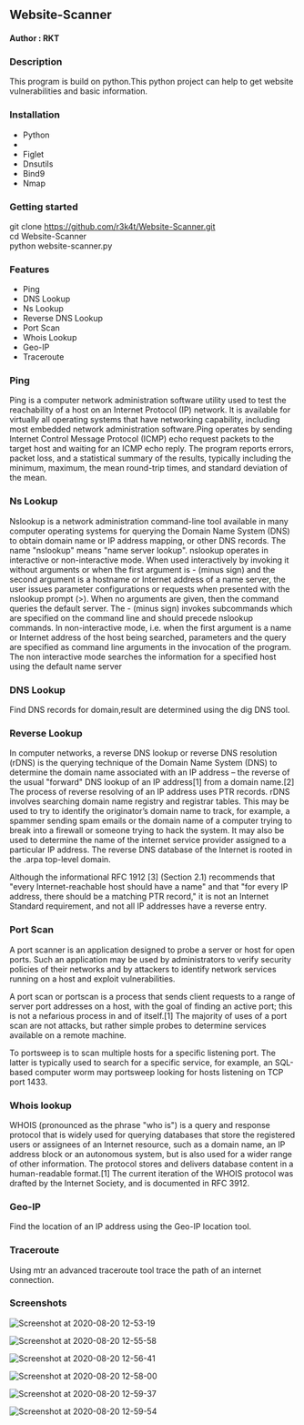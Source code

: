 <h2>Website-Scanner</h2>


<h4>Author : RKT </h4>


### Description ###


This  program is build on python.This python project can help to get website vulnerabilities and basic information.


### Installation ###

<ul>
<li>Python<li>
<li>Figlet</li>
<li>Dnsutils</li>
<li>Bind9</li>
<li>Nmap</li>
</ul>

### Getting started ###

git clone https://github.com/r3k4t/Website-Scanner.git
<br>
cd Website-Scanner
<br>
python website-scanner.py
<br>

### Features ###

<ul>
<li>Ping</li>
<li>DNS Lookup</li>
<li>Ns Lookup </li>
<li>Reverse DNS Lookup</li>
<li>Port Scan</li>
<li>Whois Lookup</li>
<li>Geo-IP</li>
<li>Traceroute</li>
</ul>

### Ping ###

Ping is a computer network administration software utility used to test the
reachability of a host on an Internet Protocol (IP) network. It is available for virtually all operating systems that have networking capability, including most embedded network administration software.Ping operates by sending Internet Control Message Protocol (ICMP) echo request packets to the target host and waiting for an ICMP echo reply. The program reports errors, packet loss, and a statistical summary of the results, typically including the minimum, maximum, the mean round-trip times, and standard deviation of the mean. 


### Ns Lookup ###

Nslookup is a network administration command-line tool available in many computer operating systems for querying the Domain Name System (DNS) to obtain domain name or IP address mapping, or other DNS records. The name "nslookup" means "name server lookup". nslookup operates in interactive or non-interactive mode. When used interactively by invoking it without arguments or when the first argument is - (minus sign) and the second argument is a hostname or Internet address of a name server, the user issues parameter configurations or requests when presented with the nslookup prompt (>). When no arguments are given, then the command queries the default server. The - (minus sign) invokes subcommands which are specified on the command line and should precede nslookup commands. In non-interactive mode, i.e. when the first argument is a name or Internet address of the host being searched, parameters and the query are specified as command line arguments in the invocation of the program. The non interactive mode searches the information for a specified host using the default name server

### DNS Lookup ###

Find DNS records for domain,result are determined using the dig DNS tool.

### Reverse Lookup ###

In computer networks, a reverse DNS lookup or reverse DNS resolution (rDNS) is the querying technique of the Domain Name System (DNS) to determine the domain name associated with an IP address – the reverse of the usual "forward" DNS lookup of an IP address[1] from a domain name.[2] The process of reverse resolving of an IP address uses PTR records. rDNS involves searching domain name registry and registrar tables. This may be used to try to identify the originator’s domain name to track, for example, a spammer sending spam emails or the domain name of a computer trying to break into a firewall or someone trying to hack the system. It may also be used to determine the name of the internet service provider assigned to a particular IP address. The reverse DNS database of the Internet is rooted in the .arpa top-level domain.

Although the informational RFC 1912 [3] (Section 2.1) recommends that "every Internet-reachable host should have a name" and that "for every IP address, there should be a matching PTR record," it is not an Internet Standard requirement, and not all IP addresses have a reverse entry. 


### Port Scan ###

A port scanner is an application designed to probe a server or host for open ports. Such an application may be used by administrators to verify security policies of their networks and by attackers to identify network services running on a host and exploit vulnerabilities.

A port scan or portscan is a process that sends client requests to a range of server port addresses on a host, with the goal of finding an active port; this is not a nefarious process in and of itself.[1] The majority of uses of a port scan are not attacks, but rather simple probes to determine services available on a remote machine.

To portsweep is to scan multiple hosts for a specific listening port. The latter is typically used to search for a specific service, for example, an SQL-based computer worm may portsweep looking for hosts listening on TCP port 1433.

### Whois lookup ###

WHOIS (pronounced as the phrase "who is") is a query and response protocol that is widely used for querying databases that store the registered users or assignees of an Internet resource, such as a domain name, an IP address block or an autonomous system, but is also used for a wider range of other information. The protocol stores and delivers database content in a human-readable format.[1] The current iteration of the WHOIS protocol was drafted by the Internet Society, and is documented in RFC 3912.

### Geo-IP ###

Find the location of  an IP address using the Geo-IP location tool.

### Traceroute ###

Using  mtr an advanced traceroute tool trace the path of an internet connection.

### Screenshots ###

![Screenshot at 2020-08-20 12-53-19](https://user-images.githubusercontent.com/69615463/90730332-8f6e9a80-e2e5-11ea-9c01-7c468689eac8.png)
<br>

![Screenshot at 2020-08-20 12-55-58](https://user-images.githubusercontent.com/69615463/90730462-ce045500-e2e5-11ea-8804-2a1749fd5551.png)
<br>

![Screenshot at 2020-08-20 12-56-41](https://user-images.githubusercontent.com/69615463/90730584-fd1ac680-e2e5-11ea-9bfc-123ebede0350.png)
<br>

![Screenshot at 2020-08-20 12-58-00](https://user-images.githubusercontent.com/69615463/90730645-17ed3b00-e2e6-11ea-855c-b1216f1e4e55.png)
<br>

![Screenshot at 2020-08-20 12-59-37](https://user-images.githubusercontent.com/69615463/90730708-2d626500-e2e6-11ea-9d95-6a17e8c3e238.png)
<br>

![Screenshot at 2020-08-20 12-59-54](https://user-images.githubusercontent.com/69615463/90730782-51be4180-e2e6-11ea-937a-282dfdee2e0e.png)

